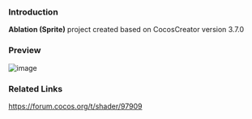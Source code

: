 ### Introduction
**Ablation (Sprite)** project created based on CocosCreator version 3.7.0

### Preview
![image](../../../gif/202202/2022022414.gif)

### Related Links
https://forum.cocos.org/t/shader/97909